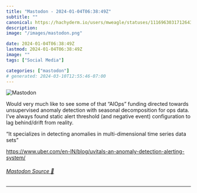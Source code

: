 ```yaml
---
title: "Mastodon - 2024-01-04T06:38:49Z"
subtitle: ""
canonical: https://hachyderm.io/users/mweagle/statuses/111696303171264313
description:
image: "/images/mastodon.png"

date: 2024-01-04T06:38:49Z
lastmod: 2024-01-04T06:38:49Z
image: ""
tags: ["Social Media"]

categories: ["mastodon"]
# generated: 2024-03-10T12:55:46-07:00
---
```

![Mastodon](/images/mastodon.png)

<p>Would very much like to see some of that “AIOps” funding directed towards unsupervised anomaly detection with seasonal decomposition for ops data. I’ve always found static alert threshold (and negative event) configuration to lag behind/drift from reality.   </p><p>“It specializes in detecting anomalies in multi-dimensional time series data sets”</p><p><a href="https://www.uber.com/en-IN/blog/uvitals-an-anomaly-detection-alerting-system/" target="_blank" rel="nofollow noopener noreferrer" translate="no"><span class="invisible">https://www.</span><span class="ellipsis">uber.com/en-IN/blog/uvitals-an</span><span class="invisible">-anomaly-detection-alerting-system/</span></a></p>


###### [Mastodon Source 🐘](https://hachyderm.io/@mweagle/111696303171264313)

___
